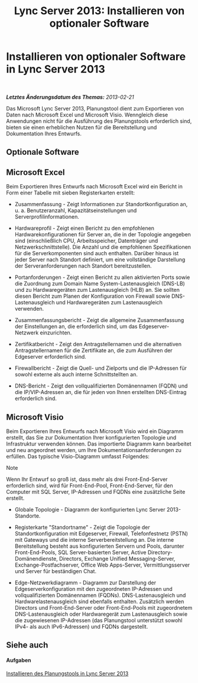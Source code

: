 ﻿---
title: 'Lync Server 2013: Installieren von optionaler Software'
TOCTitle: Installieren von optionaler Software
ms:assetid: b95b3301-fa1e-4b96-9af4-05b43d39db8d
ms:mtpsurl: https://technet.microsoft.com/de-de/library/Gg615032(v=OCS.15)
ms:contentKeyID: 52056421
ms.date: 05/19/2016
mtps_version: v=OCS.15
ms.translationtype: HT
---

# Installieren von optionaler Software in Lync Server 2013

 

_**Letztes Änderungsdatum des Themas:** 2013-02-21_

Das Microsoft Lync Server 2013, Planungstool dient zum Exportieren von Daten nach Microsoft Excel und Microsoft Visio. Wenngleich diese Anwendungen nicht für die Ausführung des Planungstools erforderlich sind, bieten sie einen erheblichen Nutzen für die Bereitstellung und Dokumentation Ihres Entwurfs.

## Optionale Software

## Microsoft Excel

Beim Exportieren Ihres Entwurfs nach Microsoft Excel wird ein Bericht in Form einer Tabelle mit sieben Registerkarten erstellt:

  - Zusammenfassung - Zeigt Informationen zur Standortkonfiguration an, u. a. Benutzeranzahl, Kapazitätseinstellungen und Serverprofilinformationen.

  - Hardwareprofil - Zeigt einen Bericht zu den empfohlenen Hardwarekonfigurationen für Server an, die in der Topologie angegeben sind (einschließlich CPU, Arbeitsspeicher, Datenträger und Netzwerkschnittstelle). Die Anzahl und die empfohlenen Spezifikationen für die Serverkomponenten sind auch enthalten. Darüber hinaus ist jeder Server nach Standort definiert, um eine vollständige Darstellung der Serveranforderungen nach Standort bereitzustellen.

  - Portanforderungen - Zeigt einen Bericht zu allen aktivierten Ports sowie die Zuordnung zum Domain Name System-Lastenausgleich (DNS-LB) und zu Hardwaregeräten zum Lastenausgleich (HLB) an. Sie sollten diesen Bericht zum Planen der Konfiguration von Firewall sowie DNS-Lastenausgleich und Hardwaregeräten zum Lastenausgleich verwenden.

  - Zusammenfassungsbericht - Zeigt die allgemeine Zusammenfassung der Einstellungen an, die erforderlich sind, um das Edgeserver-Netzwerk einzurichten.

  - Zertifikatbericht - Zeigt den Antragstellernamen und die alternativen Antragstellernamen für die Zertifikate an, die zum Ausführen der Edgeserver erforderlich sind.

  - Firewallbericht - Zeigt die Quell- und Zielports und die IP-Adressen für sowohl externe als auch interne Schnittstellten an.

  - DNS-Bericht - Zeigt den vollqualifizierten Domänennamen (FQDN) und die IP/VIP-Adressen an, die für jeden von Ihnen erstellten DNS-Eintrag erforderlich sind.

## Microsoft Visio

Beim Exportieren Ihres Entwurfs nach Microsoft Visio wird ein Diagramm erstellt, das Sie zur Dokumentation Ihrer konfigurierten Topologie und Infrastruktur verwenden können. Das importierte Diagramm kann bearbeitet und neu angeordnet werden, um Ihre Dokumentationsanforderungen zu erfüllen. Das typische Visio-Diagramm umfasst Folgendes:


> [!NOTE]
> Wenn Ihr Entwurf so groß ist, dass mehr als drei Front-End-Server erforderlich sind, wird für Front-End-Pool, Front-End-Server, für den Computer mit SQL Server, IP-Adressen und FQDNs eine zusätzliche Seite erstellt.



  - Globale Topologie - Diagramm der konfigurierten Lync Server 2013-Standorte.

  - Registerkarte "Standortname" - Zeigt die Topologie der Standortkonfiguration mit Edgeserver, Firewall, Telefonfestnetz (PSTN) mit Gateways und die interne Serverbereitstellung an. Die interne Bereitstellung besteht aus konfigurierten Servern und Pools, darunter Front-End-Pools, SQL Server-basierten Server, Active Directory-Domänendienste, Directors, Exchange Unified Messaging-Server, Exchange-Postfachserver, Office Web Apps-Server, Vermittlungsserver und Server für beständigen Chat.

  - Edge-Netzwerkdiagramm - Diagramm zur Darstellung der Edgeserverkonfiguration mit den zugeordneten IP-Adressen und vollqualifizierten Domänennamen (FQDNs). DNS-Lastenausgleich und Hardwarelastenausgleich sind ebenfalls enthalten. Zusätzlich werden Directors und Front-End-Server oder Front-End-Pools mit zugeordnetem DNS-Lastenausgleich oder Hardwaregerät zum Lastenausgleich sowie die zugewiesenen IP-Adressen (das Planungstool unterstützt sowohl IPv4- als auch IPv6-Adressen) und FQDNs dargestellt.

## Siehe auch

#### Aufgaben

[Installieren des Planungstools in Lync Server 2013](lync-server-2013-installing-the-planning-tool.md)

